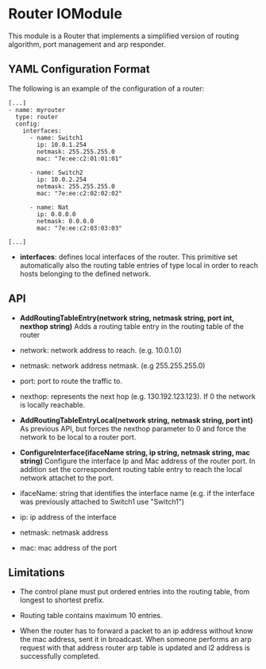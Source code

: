 # Router IOModule

This module is a Router that implements a simplified version of routing algorithm, port management and arp responder.

## YAML Configuration Format

The following is an example of the configuration of a router:
```
[...]
- name: myrouter
  type: router
  config:
    interfaces:
      - name: Switch1
        ip: 10.0.1.254
        netmask: 255.255.255.0
        mac: "7e:ee:c2:01:01:01"

      - name: Switch2
        ip: 10.0.2.254
        netmask: 255.255.255.0
        mac: "7e:ee:c2:02:02:02"

      - name: Nat
        ip: 0.0.0.0
        netmask: 0.0.0.0
        mac: "7e:ee:c2:03:03:03"

[...]
```

 - **interfaces**: defines local interfaces of the router. This primitive set automatically also the routing table entries of type local in order to reach hosts belonging to the defined network.

## API

- **AddRoutingTableEntry(network string, netmask string, port int, nexthop string)**
Adds a routing table entry in the routing table of the router
- network: network address to reach. (e.g. 10.0.1.0)
- netmask: network address netmask. (e.g 255.255.255.0)
- port: port to route the traffic to.
- nexthop: represents the next hop (e.g. 130.192.123.123). If 0 the network is locally reachable.

- **AddRoutingTableEntryLocal(network string, netmask string, port int)**
As previous API, but forces the nexthop parameter to 0 and force the network to be local to a router port.


- **ConfigureInterface(ifaceName string, ip string, netmask string, mac string)**
Configure the interface Ip and Mac address of the router port. In addition set the correspondent routing table entry to reach the local network attachet to the port.
- ifaceName: string that identifies the interface name (e.g. if the interface was previously attached to Switch1 use "Switch1")
- ip: ip address of the interface
- netmask: netmask address
- mac: mac address of the port

## Limitations
- The control plane must put ordered entries into the routing table, from longest to shortest prefix.

- Routing table contains maximum 10 entries.

- When the router has to forward a packet to an ip address without know the mac address, sent it in broadcast. When someone performs an arp request with that address router arp table is updated and l2 address is successfully completed.
